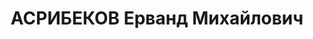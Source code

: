 ---
title: АСРИБЕКОВ Ерванд Михайлович
description: "родился в 1898 - расстрелян 1937, с 1915 член РСДРП, с 03.1917 член\
  \ РСДРП(б) Образование \t учёба на медицинском факультете Тифлисского частного университета\
  \ 1925\t окончил 1-й Московский медицинский институт 1933 - 1934\t слушатель Института\
  \ Красной профессуры Послужной список \t 2 ареста \t секретарь районного комитета\
  \ КП(б) Грузии (Тифлис) 1923 - 1925\t ответственный секретарь Абхазского областного\
  \ комитета КП(б) Грузии 1925 - 1932\t ответственный секретарь Тифлисского городского\
  \ комитета КП(б) Грузии 1934 - \t начальник Политического отдела машинно-тракторной\
  \ станции (Сталинградский, Саратовский край) \t секретарь Дальне-Восточного краевого\
  \ комитета ВКП(б) \t секретарь Владивостокского городского комитета ВКП(б) \t заведующий\
  \ Агитационно-пропагандистским отделом Свердловского областного комитета ВКП(б)\
  \  - 1937\t секретарь Пермского городского комитета ВКП(б) (Свердловская область)\
  \  - 8.1937\t заведующий Отделом медицинских институтов Народного комиссариата здравоохранения\
  \ СССР 21.08.1937\t арестован"
---